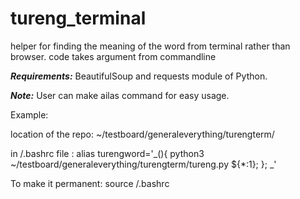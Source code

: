 # **tureng_terminal**
helper for finding the meaning of the word from terminal rather than browser. code takes argument from commandline 

***Requirements:***
BeautifulSoup and requests module of Python.


***Note:*** User can make ailas command for easy usage.

Example:

location of the repo: ~/testboard/generaleverything/turengterm/

in /.bashrc file : alias turengword='_(){ python3 ~/testboard/generaleverything/turengterm/tureng.py ${*:1}; }; _'


To make it permanent: source /.bashrc

